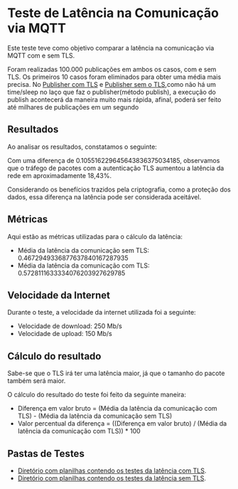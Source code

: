 # Teste de Latência na Comunicação via MQTT

Este teste teve como objetivo comparar a latência na comunicação via MQTT com e sem TLS.

Foram realizadas 100.000 publicações em ambos os casos, com e sem TLS. Os primeiros 10 casos foram eliminados para obter uma média mais precisa. No [Publisher com TLS](publisher_tls.py) e [Publisher sem o TLS](publisher_without_tls.py),como não há um time/sleep no laço que faz o publisher(método publish), a execução do publish acontecerá da maneira muito mais rápida, afinal, poderá ser feito até milhares de publicações em um segundo

## Resultados

Ao analisar os resultados, constatamos o seguinte:

Com uma diferença de 0.105516229645643836375034185, observamos que o tráfego de pacotes com a autenticação TLS aumentou a latência da rede em aproximadamente 18,43%.

Considerando os benefícios trazidos pela criptografia, como a proteção dos dados, essa diferença na latência pode ser considerada aceitável.

## Métricas

Aqui estão as métricas utilizadas para o cálculo da latência:

- Média da latência da comunicação sem TLS: 0.4672949336877637840167287935
- Média da latência da comunicação com TLS: 0.5728111633334076203927629785

## Velocidade da Internet

Durante o teste, a velocidade da internet utilizada foi a seguinte:

- Velocidade de download: 250 Mb/s
- Velocidade de upload: 150 Mb/s


## Cálculo do resultado

Sabe-se que o TLS irá ter uma latência maior, já que o tamanho do pacote também será maior.

O cálculo do resultado do teste foi feito da seguinte maneira: 

- Diferença em valor bruto = (Média da latência da comunicação com TLS) - (Média da latência da comunicação sem TLS)
- Valor percentual da diferença = ((Diferença em valor bruto) / (Média da latência da comunicação com TLS)) * 100
## Pastas de Testes

- [Diretório com planilhas contendo os testes da latência com TLS](./csv_with_tls).
- [Diretório com planilhas contendo os testes da latência sem TLS](./csv_without_tls).

